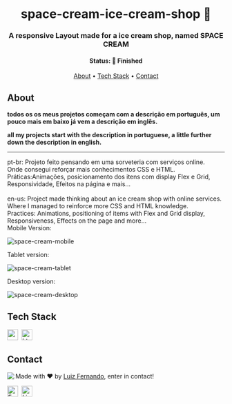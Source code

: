 <h1 align="center">
	space-cream-ice-cream-shop 🍦
</h1>

<h3 align="center">
	A responsive Layout made for a ice cream shop, named SPACE CREAM
</h3>

<h4 align="center">
	Status: 🚀 Finished
</h4>

<p align="center">
	<a href="#about">About</a> •
	<a href="#tech-stack">Tech Stack</a> •
	<a href="#contact">Contact</a> 
</p>

## About
<strong><p>todos os os meus projetos começam com a descrição em português, um pouco mais em baixo já vem a descrição em inglês.</p>
<p>all my projects start with the description in portuguese, a little further down the description in english.</p></strong>
<hr>
pt-br: Projeto feito pensando em uma sorveteria com serviços online.<br/>
Onde consegui reforçar mais conhecimentos CSS e HTML.<br/>
Práticas:Animações, posicionamento dos itens com display Flex e Grid, Responsividade, Efeitos na página e mais...
<br/>
<br/>
en-us: 
Project made thinking about an ice cream shop with online services.<br/>
Where I managed to reinforce more CSS and HTML knowledge.<br/>
Practices: Animations, positioning of items with Flex and Grid display, Responsiveness, Effects on the page and more...
<br/>
Mobile Version:

![space-cream-mobile](https://user-images.githubusercontent.com/99773088/164979224-edd5ef0c-45e4-49c8-8a18-de5f5aefc5be.png)

Tablet version: 


![space-cream-tablet](https://user-images.githubusercontent.com/99773088/164979241-83593112-7a01-4bc8-b562-002d9ccebef8.png)

Desktop version:

![space-cream-desktop](https://user-images.githubusercontent.com/99773088/164979254-e6d07779-58fb-46ca-a9fd-9676d3c5278a.png)



## Tech Stack
<img src="https://img.shields.io/badge/Css3-05122A?style=flat&logo=css3" alt="css3 Badge" height="25">&nbsp;
<img src="https://img.shields.io/badge/Html5-05122A?style=flat&logo=html5" alt="html5 Badge" height="25">&nbsp;

## Contact
<img align="left" src="https://avatars.githubusercontent.com/Luizfpsvn?size=100">

Made with ❤️ by [Luiz Fernando](https://github.com/Luizfpsvn), enter in contact!

<a href="mailto:luizfernando.cg@hotmail.com" target="_blank"><img src="https://img.shields.io/badge/luizfernando.cg@hotmail.com-D14836?style=flat&logo=gmail&logoColor=white" alt="Email Badge" height="25"></a>&nbsp;
<a href="https://www.linkedin.com/in/Luiz Fernando Pinto De Souza Verly do Nascimento" target="_blank"><img src="https://img.shields.io/badge/Luiz Fernando Pinto De Souza Verly do Nascimento-0077B5?style=flat&logo=linkedin&logoColor=white" alt="LinkedIn Badge" height="25"></a>&nbsp;

<br clear="left"/>
